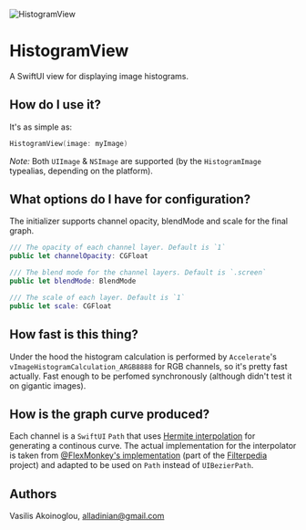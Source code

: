![HistogramView](https://user-images.githubusercontent.com/156458/138126267-b1799ab2-87fe-4e7a-86bd-e36cdd9aa6bd.png)

# HistogramView

A SwiftUI view for displaying image histograms.

## How do I use it?

It's as simple as:
``` swift
HistogramView(image: myImage)
```

*Note:* Both `UIImage` & `NSImage` are supported (by the `HistogramImage` typealias, depending on the platform).

## What options do I have for configuration?

The initializer supports channel opacity, blendMode and scale for the final graph.

``` swift
/// The opacity of each channel layer. Default is `1`
public let channelOpacity: CGFloat

/// The blend mode for the channel layers. Default is `.screen`
public let blendMode: BlendMode

/// The scale of each layer. Default is `1`
public let scale: CGFloat
```

## How fast is this thing?

Under the hood the histogram calculation is performed by `Accelerate`'s `vImageHistogramCalculation_ARGB8888` for RGB channels, so it's pretty fast actually.
Fast enough to be perfomed synchronously (although didn't test it on gigantic images).

## How is the graph curve produced?

Each channel is a `SwiftUI` `Path` that uses [Hermite interpolation](https://en.wikipedia.org/wiki/Hermite_interpolation) for generating a continous curve.
The actual implementation for the interpolator is taken from [@FlexMonkey's implementation](https://github.com/FlexMonkey/Filterpedia/blob/7a0d4a7070894eb77b9d1831f689f9d8765c12ca/Filterpedia/components/HistogramDisplay.swift#L228) (part of the [Filterpedia](https://github.com/FlexMonkey/Filterpedia) project) and adapted to be used on `Path` instead of `UIBezierPath`.


## Authors
Vasilis Akoinoglou, alladinian@gmail.com  
